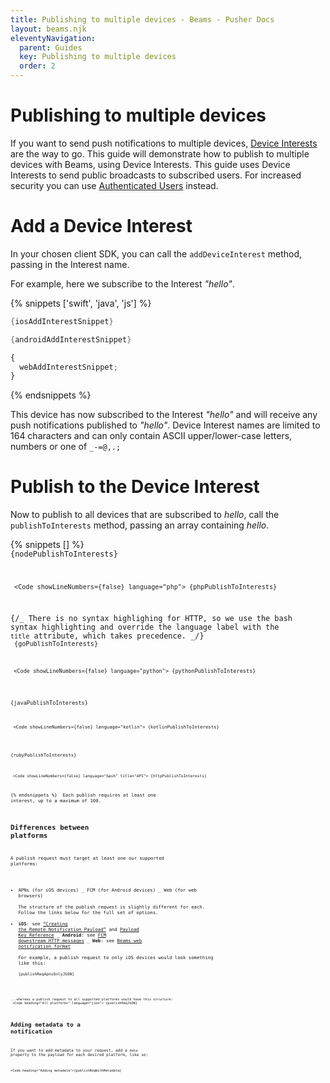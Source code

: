 ```yaml
---
title: Publishing to multiple devices - Beams - Pusher Docs
layout: beams.njk
eleventyNavigation:
  parent: Guides
  key: Publishing to multiple devices
  order: 2
---
```


# Publishing to multiple devices

If you want to send push notifications to multiple devices, [Device Interests](/docs/beams/concepts/device-interests) are the way to go. This guide will demonstrate how to publish to multiple devices with Beams, using Device Interests.
<Alert primary> This guide uses Device Interests to send public broadcasts to subscribed users. For increased security you can use [Authenticated Users](/docs/beams/concepts/authenticated-users) instead. </Alert>

# Add a Device Interest

In your chosen client SDK, you can call the `addDeviceInterest` method, passing in the Interest name.

For example, here we subscribe to the Interest _"hello"_.

{% snippets ['swift', 'java', 'js'] %}

```swift
{iosAddInterestSnippet}
```

```java
{androidAddInterestSnippet}
```

```js
{
  webAddInterestSnippet;
}
```

{% endsnippets %}

This device has now subscribed to the Interest _"hello"_ and will receive any push notifications published to _"hello"_.
<Alert primary> Device Interest names are limited to 164 characters and can only contain ASCII upper/lower-case letters, numbers or one of `_-=@,.;` </Alert> <br />

# Publish to the Device Interest

Now to publish to all devices that are subscribed to _hello_, call the `publishToInterests` method, passing an array containing _hello_.

{% snippets [] %}
<Code showLineNumbers={false} language="node"> {nodePublishToInterests}

```
 <Code showLineNumbers={false} language="php"> {phpPublishToInterests}
```

{/_ There is no syntax highlighing for HTTP, so we use the bash syntax highlighting and override the language label with the `title` attribute, which takes precedence. _/} <Code showLineNumbers={false} language="go"> {goPublishToInterests}

```
 <Code showLineNumbers={false} language="python"> {pythonPublishToInterests}
```

<Code showLineNumbers={false} language="java"> {javaPublishToInterests}

```
 <Code showLineNumbers={false} language="kotlin"> {kotlinPublishToInterests}
```

<Code showLineNumbers={false} language="ruby"> {rubyPublishToInterests}

```
 <Code showLineNumbers={false} language="bash" title="API"> {httpPublishToInterests}
```

{% endsnippets %}
<Alert primary> Each publish requires at least one interest, up to a maximum of 100. </Alert> <br />

## Differences between platforms

A publish request must target at least one our supported platforms:

- APNs (for iOS devices) _ FCM (for Android devices) _ Web (for web browsers)  
  The structure of the publish request is slightly different for each. Follow the links below for the full set of options.
- **iOS**: see [“Creating the Remote Notification Payload”](https://developer.apple.com/library/archive/documentation/NetworkingInternet/Conceptual/RemoteNotificationsPG/CreatingtheNotificationPayload.html#//apple_ref/doc/uid/TP40008194-CH10-SW1) and [Payload Key Reference](https://developer.apple.com/library/archive/documentation/NetworkingInternet/Conceptual/RemoteNotificationsPG/PayloadKeyReference.html#//apple_ref/doc/uid/TP40008194-CH17-SW1) _ **Android**: see [FCM downstream HTTP messages](https://firebase.google.com/docs/cloud-messaging/http-server-ref#downstream) _ **Web**: see [Beams web notification format](/docs/beams/reference/publish-payloads#web-format)  
  For example, a publish request to only iOS devices would look something like this:
  <Code heading="iOS (APNs only)" language="json" showLineNumbers={false}> {publishReqApnsOnlyJSON}

```

...whereas a publish request to all supported platforms would have this structure:
 <Code heading="All platforms" language="json"> {publishReqJSON}
```

## Adding metadata to a notification

If you want to add metadata to your request, add a `data` property to the payload for each desired platform, like so:

    <Code heading="Adding metadata">{publishReqWithMetadata}

```

```
